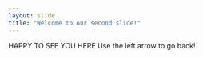 ```yaml
---
layout: slide
title: "Welcome to our second slide!"
---
```

HAPPY TO SEE YOU HERE
Use the left arrow to go back!
